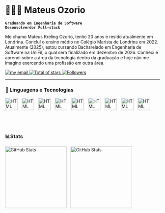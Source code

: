 # 👨🏻‍💻 Mateus Ozorio

**`Graduando em Engenharia de Software`**
<br>
**`Desenvolverdor Full-stack`**

Me chamo Mateus Kreling Ozorio, tenho 20 anos e resido atualmente em Londrina. Concluí o ensino médio no Colégio Marista de Londrina em 2022. Atualmente (2025), estou cursando Bacharelado em Engenharia de Software na UniFil, o qual será finalizado em dezembro de 2026. Conheci e aprendi sobre a área da tecnologia dentro da graduação e hoje não me imagino exercendo uma profissão em outra área.

<p align="left">
    <a href="mailto:mateuskozorio@gmail.com?subject=Contato via GitHub&body=Olá, vi seu perfil no GitHub e gostaria de conversar sobre...">
        <img 
            alt="my email" 
            title="Send me a message!" 
            src="https://custom-icon-badges.demolab.com/badge/Mail-E61B23.svg?logo=mail&logoColor=white&style=for-the-badge&labelColor=CE4630"
        />
    </a>
    <a href="https://github.com/mateusozorioo?tab=repositories&sort=stargazers">
        <img 
            alt="Total of stars" 
            title="Total of GitHub stars" 
            src="https://custom-icon-badges.demolab.com/github/stars/mateusozorioo?color=55960c&style=for-the-badge&labelColor=488207&logo=star&label=stars"
        />
    </a>
    <a href="https://github.com/mateusozorioo?tab=followers">
        <img 
            alt="Followers" 
            title="Follow me on GitHub" 
            src="https://custom-icon-badges.demolab.com/github/followers/mateusozorioo?color=236ad3&labelColor=1155ba&style=for-the-badge&logo=github&label=Followers&logoColor=white"
        />
    </a>
</p>

---

### 🤖 Linguagens e Tecnologias

<img 
    allign="left"
    alt="HTML"
    title="HTML"
    width="40px"
    style="padding-right: 10px"
    src="https://cdn.jsdelivr.net/gh/devicons/devicon@latest/icons/html5/html5-original-wordmark.svg" 
/>
<img 
    allign="left"
    alt="HTML"
    title="HTML"
    width="40px"
    style="padding-right: 10px"
    src="https://cdn.jsdelivr.net/gh/devicons/devicon@latest/icons/css3/css3-original-wordmark.svg" 
/>
<img 
    allign="left"
    alt="HTML"
    title="HTML"
    width="40px"
    style="padding-right: 10px"
    src="https://cdn.jsdelivr.net/gh/devicons/devicon@latest/icons/javascript/javascript-original.svg" 
/>
<img 
    allign="left"
    alt="HTML"
    title="HTML"
    width="40px"
    style="padding-right: 10px"
    src="https://cdn.jsdelivr.net/gh/devicons/devicon@latest/icons/bootstrap/bootstrap-original.svg" 
/>
<img 
    allign="left"
    alt="HTML"
    title="HTML"
    width="40px"
    style="padding-right: 10px"
    src="https://cdn.jsdelivr.net/gh/devicons/devicon@latest/icons/php/php-original.svg" 
/>
<img 
    allign="left"
    alt="HTML"
    title="HTML"
    width="40px"
    style="padding-right: 10px"
    src="https://cdn.jsdelivr.net/gh/devicons/devicon@latest/icons/python/python-original.svg" 
/>
<img 
    allign="left"
    alt="HTML"
    title="HTML"
    width="40px"
    style="padding-right: 10px"
    src="https://cdn.jsdelivr.net/gh/devicons/devicon@latest/icons/laravel/laravel-original.svg" 
/>
<img 
    allign="left"
    alt="HTML"
    title="HTML"
    width="40px"
    style="padding-right: 10px"
    src="https://cdn.jsdelivr.net/gh/devicons/devicon@latest/icons/selenium/selenium-original.svg" 
/>
<img 
    allign="left"
    alt="HTML"
    title="HTML"
    width="40px"
    style="padding-right: 10px"
    src="https://cdn.jsdelivr.net/gh/devicons/devicon@latest/icons/mysql/mysql-plain-wordmark.svg" 
/>

<br>
<br>

### 📊Stats

<p>
    <img 
        align="left" 
        alt="GitHub Stats" 
        height="200" 
        style="padding-right: 10px;" 
        src="https://github-readme-stats.vercel.app/api?username=mateusozorioo&show_icons=true&theme=tokyonight" 
    />
    <img 
        align="left" 
        alt="GitHub Stats" 
        height="200" 
        src="https://github-readme-stats.vercel.app/api/top-langs/?username=mateusozorioo&theme=tokyonight&layout=compact&custom_title=Tecnologies&langs_count=9" 
    />

</p>
